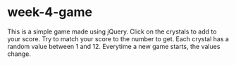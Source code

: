 # week-4-game

This is a simple game made using jQuery. Click on the crystals to add to your score. Try to match your score to the number to get. Each crystal has a random value between 1 and 12. Everytime a new game starts, the values change.
